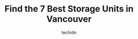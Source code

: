 ---
layout: ampstory
image: https://i0.wp.com/www.auto.or.id/wp-content/uploads/2023/06/public-storage-0-vancouver-1686322435.jpeg?resize=640,853
author: techidn
featured: false
description: Vancouver, British Columbia, Canada is a haven for Storage Units enthusiasts, boasting an impressive array of 7 top-notch establishments. Whether youre a seasoned connoisseur or simply curi
title: Find the 7 Best Storage Units in Vancouver
cover:
   title: Find the 7 Best Storage Units in Vancouver
   subtitle: AUTO.OR.ID
   background: https://www.auto.or.id/wp-content/uploads/2023/06/public-storage-0-vancouver-1686322435.jpeg

pages: 
 - layout: thirds
   top: <h1>#1 Public Storage</h1>
   bottom: "<p>Great staff, came in on Feb 23rd at the end of the day, they were more than happy to help me get a new locker so close to closing time. Great price on a locker too. The 3</p>"
   background: https://www.auto.or.id/wp-content/uploads/2023/06/public-storage-1-vancouver-1686322437.jpeg
   backgroundblur: true
 - layout: thirds
   top: <h1>#2 Public Storage</h1>
   bottom: "<p>1698 W 3rd Ave, Vancouver, BC V6J 1K3, Canada</p>"
   background: https://www.auto.or.id/wp-content/uploads/2023/06/public-storage-2-vancouver-1686322438.jpeg
   cta:
      link: https://www.auto.or.id/find-the-7-best-storage-units-in-vancouver/
      text: Find the 7 Best Storage Units in Vancouver
 - layout: thirds
   top: <h1>#3 Public Storage</h1>
   bottom: "<p>8500 Kinross St, Vancouver, BC V5S 4Y1, Canada</p>"
   background: https://images.unsplash.com/photo-1630019210269-d0ebeee405f0?ixlib=rb-4.0.3&ixid=MnwxMjA3fDB8MHxwaG90by1wYWdlfHx8fGVufDB8fHx8&auto=format&fit=crop&w=640&h=853&q=80
   cta:
      link: https://www.auto.or.id/find-the-7-best-storage-units-in-vancouver/
      text: Find the 7 Best Storage Units in Vancouver
 - layout: thirds
   top: <h1>#4 Public Storage</h1>
   bottom: "<p>111 Commercial Dr, Vancouver, BC V5L 0A3, Canada</p>"
   background: https://images.unsplash.com/photo-1490274494753-fd4f84681e7c?ixlib=rb-4.0.3&ixid=MnwxMjA3fDB8MHxwaG90by1wYWdlfHx8fGVufDB8fHx8&auto=format&fit=crop&w=640&h=853&q=80
   cta:
      link: https://www.auto.or.id/find-the-7-best-storage-units-in-vancouver/
      text: Find the 7 Best Storage Units in Vancouver
 - layout: thirds
   top: <h1>#5 Maple Leaf Self Storage</h1>
   bottom: "<p>3001 Wall St, Vancouver, BC V5K 1B5, Canada</p>"
   background: https://images.unsplash.com/photo-1631526090968-6979b72f2ce2?ixlib=rb-4.0.3&ixid=MnwxMjA3fDB8MHxwaG90by1wYWdlfHx8fGVufDB8fHx8&auto=format&fit=crop&w=640&h=853&q=80
   cta:
      link: https://www.auto.or.id/find-the-7-best-storage-units-in-vancouver/
      text: Find the 7 Best Storage Units in Vancouver
 - layout: thirds
   top: <h1>#6 Sentinel Storage - Vancouver</h1>
   bottom: "<p>8866 Laurel St, Vancouver, BC V6P 3V8, Canada</p>"
   background: https://images.unsplash.com/photo-1630381797319-9bd529abd85a?ixlib=rb-4.0.3&ixid=MnwxMjA3fDB8MHxwaG90by1wYWdlfHx8fGVufDB8fHx8&auto=format&fit=crop&w=640&h=853&q=80
   cta:
      link: https://www.auto.or.id/find-the-7-best-storage-units-in-vancouver/
      text: Find the 7 Best Storage Units in Vancouver
 - layout: thirds
   top: <h1>#7 Maple Leaf Self Storage</h1>
   bottom: "<p>33 Commercial Dr, Vancouver, BC V5L 0A2, Canada</p>"
   background: https://images.unsplash.com/photo-1614905218621-99262ff8f8e1?ixlib=rb-4.0.3&ixid=MnwxMjA3fDB8MHxwaG90by1wYWdlfHx8fGVufDB8fHx8&auto=format&fit=crop&w=640&h=853&q=80
   cta:
      link: https://www.auto.or.id/find-the-7-best-storage-units-in-vancouver/
      text: Find the 7 Best Storage Units in Vancouver
 - layout: thirds
   middle: Continue reading...
   background: https://images.unsplash.com/photo-1639928848401-41650dc7238e?ixlib=rb-4.0.3&ixid=MnwxMjA3fDB8MHxwaG90by1wYWdlfHx8fGVufDB8fHx8&auto=format&fit=crop&w=640&h=853&q=80
   cta:
      link: https://www.auto.or.id/find-the-7-best-storage-units-in-vancouver/
      text: Find the 7 Best Storage Units in Vancouver

---